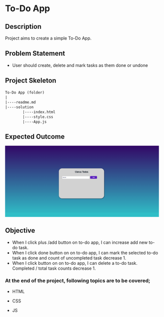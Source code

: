 #  To-Do App

## Description

Project aims to create a simple To-Do App.

## Problem Statement

- User should create, delete and mark tasks as them done or undone

## Project Skeleton

```
To-Do App (folder)
|
|----readme.md         
|----solution
        |----index.html
        |----style.css
        |----App.js
```

## Expected Outcome

![Project Snapshot](./project_1.gif)



## Objective

  - When I click plus /add button on to-do app, I can increase add new to-do task.
  - When I click done button on on to-do app, I can mark the selected to-do task as done and count of uncompleted task decrease 1.
  - When I click button on on to-do app, I can delete a to-do task. Completed / total task counts decrease 1.

### At the end of the project, following topics are to be covered;

- HTML

- CSS

- JS



<p align="center> <strong>⌛ Happy Coding  ✍ </strong></p>
